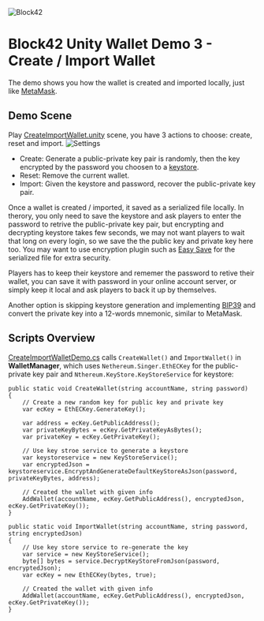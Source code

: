 ![Block42](http://assets.block42.world/images/icons/block42_logo_200.png)

# Block42 Unity Wallet Demo 3 - Create / Import Wallet
The demo shows you how the wallet is created and imported locally, just like [MetaMask](https://metamask.io/).

## Demo Scene
Play [CreateImportWallet.unity](CreateImportWallet.unity) scene, you have 3 actions to choose: create, reset and import.
![Settings](/Documents/Demo-03-CreateImportWallet/01_screenshot.png)

- Create: Generate a public-private key pair is randomly, then the key encrypted by the password you choosen to a [keystore](https://nethereum.readthedocs.io/en/feat-noobs_4th_iteration/Nethereum.Docs/docs/introduction/keystore/).
- Reset: Remove the current wallet.
- Import: Given the keystore and password, recover the public-private key pair.

Once a wallet is created / imported, it saved as a serialized file locally. In therory, you only need to save the keystore and ask players to enter the password to retrive the public-private key pair, but encrypting and decrypting keystore takes few seconds, we may not want players to wait that long on every login, so we save the the public key and private key here too. You may want to use encryption plugin such as [Easy Save](https://docs.moodkie.com/easy-save-2/guides/encryption/) for the serialized file for extra security.

Players has to keep their keystore and rememer the password to retive their wallet, you can save it with password in your online account server, or simply keep it local and ask players to back it up by themselves.

Another option is skipping keystore generation and implementing [BIP39](https://github.com/bitcoinjs/bip39) and convert the private key into a 12-words mnemonic, similar to MetaMask.

## Scripts Overview
[CreateImportWalletDemo.cs](CreateImportWalletDemo.cs) calls `CreateWallet()` and `ImportWallet()` in **WalletManager**, which uses `Nethereum.Singer.EthECKey` for the public-private key pair and `Nthereum.KeyStore.KeyStoreService` for keystore:

```
public static void CreateWallet(string accountName, string password)
{
    // Create a new random key for public key and private key
    var ecKey = EthECKey.GenerateKey();

    var address = ecKey.GetPublicAddress();
    var privateKeyBytes = ecKey.GetPrivateKeyAsBytes();
    var privateKey = ecKey.GetPrivateKey();

    // Use key stroe service to generate a keystore
    var keystoreservice = new KeyStoreService();
    var encryptedJson = keystoreservice.EncryptAndGenerateDefaultKeyStoreAsJson(password, privateKeyBytes, address);

    // Created the wallet with given info
    AddWallet(accountName, ecKey.GetPublicAddress(), encryptedJson, ecKey.GetPrivateKey());
}
```
```
public static void ImportWallet(string accountName, string password, string encryptedJson)
{
    // Use key store service to re-generate the key
    var service = new KeyStoreService();
    byte[] bytes = service.DecryptKeyStoreFromJson(password, encryptedJson);
    var ecKey = new EthECKey(bytes, true);

    // Created the wallet with given info
    AddWallet(accountName, ecKey.GetPublicAddress(), encryptedJson, ecKey.GetPrivateKey());
}
```